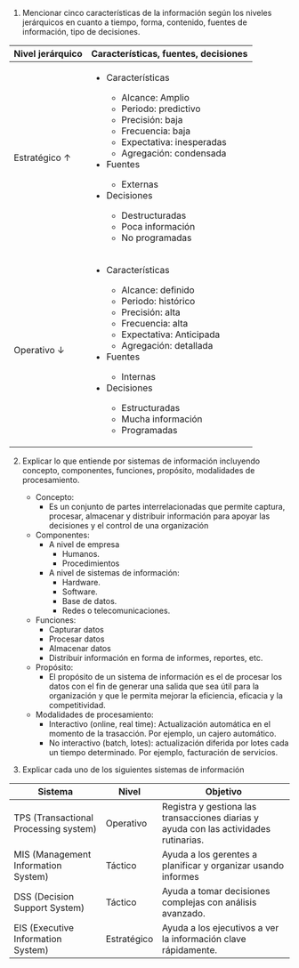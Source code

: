 1. Mencionar cinco características de la información según los niveles jerárquicos en cuanto a tiempo, forma, contenido, fuentes de información, tipo de decisiones.

| Nivel jerárquico | Características, fuentes, decisiones                                                                                                                                                                                                                                                                                                                         |
| ---------------- | ------------------------------------------------------------------------------------------------------------------------------------------------------------------------------------------------------------------------------------------------------------------------------------------------------------------------------------------------------------ |
| Estratégico ↑    | <ul><li>Características</li><ul><li>Alcance: Amplio</li><li>Periodo: predictivo</li><li>Precisión: baja</li><li>Frecuencia: baja</li><li>Expectativa: inesperadas</li><li>Agregación: condensada</li></ul><li>Fuentes</li><ul><li>Externas</li></ul><li>Decisiones</li><ul><li>Destructuradas</li><li>Poca información</li><li>No programadas</li></ul></ul> |
| Operativo ↓      | <ul><li>Características</li><ul><li>Alcance: definido</li><li>Periodo: histórico</li><li>Precisión: alta</li><li>Frecuencia: alta</li><li>Expectativa: Anticipada</li><li>Agregación: detallada</li></ul><li>Fuentes</li><ul><li>Internas</li></ul><li>Decisiones</li><ul><li>Estructuradas</li><li>Mucha información</li><li>Programadas</li></ul></ul>     |

2. Explicar lo que entiende por sistemas de información incluyendo concepto, componentes, funciones, propósito, modalidades de procesamiento.
	- Concepto:  
		- Es un conjunto de partes interrelacionadas que permite captura, procesar, almacenar y distribuir información para apoyar las decisiones y el control de una organización
	- Componentes:
		- A nivel de empresa
			- Humanos.
			- Procedimientos
		- A nivel de sistemas de información:
			- Hardware.
			- Software.
			- Base de datos.
			- Redes o telecomunicaciones.
	- Funciones:
		- Capturar datos
		- Procesar datos
		- Almacenar datos
		- Distribuir información en forma de informes, reportes, etc.
	- Propósito:
		- El propósito de un sistema de información es el de procesar los datos con el fin de generar una salida que sea útil para la organización y que le permita mejorar la eficiencia, eficacia y la competitividad.
	- Modalidades de procesamiento:
		- Interactivo (online, real time): Actualización automática en el momento de la trasacción. Por ejemplo, un cajero automático. 
		- No interactivo (batch, lotes): actualización diferida por lotes cada un tiempo determinado. Por ejemplo, facturación de servicios.

1. Explicar cada uno de los siguientes sistemas de información

| Sistema                               | Nivel       | Objetivo                                                                              |
| ------------------------------------- | ----------- | ------------------------------------------------------------------------------------- |
| TPS (Transactional Processing system) | Operativo   | Registra y gestiona las transacciones diarias y ayuda con las actividades rutinarias. |
| MIS (Management Information System)   | Táctico     | Ayuda a los gerentes a planificar y organizar usando informes                         |
| DSS (Decision Support System)         | Táctico     | Ayuda a tomar decisiones complejas con análisis avanzado.                             |
| EIS (Executive Information System)    | Estratégico | Ayuda a los ejecutivos a ver la información clave rápidamente.                        |
